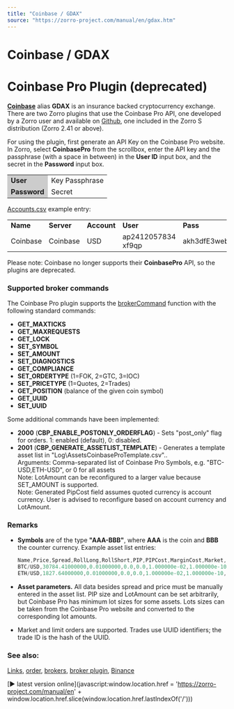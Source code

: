 ```yaml
---
title: "Coinbase / GDAX"
source: "https://zorro-project.com/manual/en/gdax.htm"
---
```


# Coinbase / GDAX

# Coinbase Pro Plugin (deprecated)

**[Coinbase](https://pro.coinbase.com)** alias **GDAX** is an insurance backed cryptocurrency exchange. There are two Zorro plugins that use the Coinbase Pro API, one developed by a Zorro user and available on [Github](https://github.com/kzhdev/gdax_zorro_plugin), one included in the Zorro S distribution (Zorro 2.41 or above).

For using the plugin, first generate an API Key on the Coinbase Pro website. In Zorro, select **CoinbasePro** from the scrollbox, enter the API key and the passphrase (with a space in between) in the **User ID** input box, and the secret in the **Password** input box.

<table><tbody><tr><td style="background-color: #CCCCCC"><strong>User</strong></td><td>Key Passphrase</td></tr><tr><td style="background-color: #CCCCCC"><strong>Password</strong></td><td>Secret</td></tr></tbody></table>

[Accounts.csv](013_Asset_Account_Lists.md) example entry:

<table cellpadding="2" cellspacing="0" class="hidden-xs"><tbody><tr><td class="auto-style1" style="height: 19px"><strong>Name</strong></td><td class="auto-style1" style="height: 19px"><strong>Server</strong></td><td class="auto-style1" style="height: 19px"><strong>Account</strong></td><td class="auto-style1" style="height: 19px"><strong>User</strong></td><td class="auto-style1" style="height: 19px"><strong>Pass</strong></td><td class="auto-style1" style="height: 19px"><strong>Assets</strong></td><td class="auto-style1" style="height: 19px"><strong>CCY</strong></td><td class="auto-style1" style="height: 19px"><strong>Real</strong></td><td class="auto-style1" style="height: 19px"><strong>NFA</strong></td><td class="auto-style1" style="height: 19px"><strong>Plugin</strong></td></tr><tr><td class="auto-style1" style="height: 22px">Coinbase</td><td class="auto-style1" style="height: 22px">Coinbase</td><td class="auto-style1" style="height: 22px">USD</td><td class="auto-style1" style="height: 22px">ap2412057834 xf9qp</td><td class="auto-style1" style="height: 22px">akh3dfE3webnF++</td><td class="auto-style1" style="height: 22px">AssetsCB</td><td class="auto-style1" style="height: 22px">USD</td><td class="auto-style1" style="height: 22px">1</td><td class="auto-style1" style="height: 22px">14</td><td class="auto-style1" style="height: 22px">CoinbasePro.dll</td></tr></tbody></table>

Please note: Coinbase no longer supports their **CoinbasePro** API, so the plugins are deprecated.

### Supported broker commands

The Coinbase Pro plugin supports the [brokerCommand](113_brokerCommand.md) function with the following standard commands:

*   **GET\_MAXTICKS**
*   **GET\_MAXREQUESTS**
*   **GET\_LOCK**
*   **SET\_SYMBOL**
*   **SET\_AMOUNT**
*   **SET\_DIAGNOSTICS**
*   **GET\_COMPLIANCE**
*   **SET\_ORDERTYPE** (1=FOK, 2=GTC, 3=IOC)
*   **SET\_PRICETYPE** (1=Quotes, 2=Trades)
*   **GET\_POSITION** (balance of the given coin symbol)
*   **GET\_UUID**
*   **SET\_UUID**

Some additional commands have been implemented:

*   **2000** (**CBP\_ENABLE\_POSTONLY\_ORDERFLAG**) - Sets "post\_only" flag for orders. 1: enabled (default), 0: disabled.
*   **2001** (**CBP\_GENERATE\_ASSETLIST\_TEMPLATE**) - Generates a template asset list in "Log\\AssetsCoinbaseProTemplate.csv"..  
    Arguments: Comma-separated list of Coinbase Pro Symbols, e.g. "BTC-USD,ETH-USD", or 0 for all assets  
    Note: LotAmount can be reconfigured to a larger value because SET\_AMOUNT is supported.  
    Note: Generated PipCost field assumes quoted currency is account currency. User is advised to reconfigure based on account currency and LotAmount.  
    

### Remarks

*   **Symbols** are of the type **"AAA-BBB"**, where **AAA** is the coin and **BBB** the counter currency. Example asset list entries:  
    ```c
    Name,Price,Spread,RollLong,RollShort,PIP,PIPCost,MarginCost,Market,LotAmount,Commission,Symbol
    BTC/USD,30784.41000000,0.01000000,0.0,0.0,1.000000e-02,1.000000e-10,-100,0,1.000000e-08,0.000,BTC-USD
    ETH/USD,1827.64000000,0.01000000,0.0,0.0,1.000000e-02,1.000000e-10,-100,0,1.000000e-08,0.000,ETH-USD
    ```
    
*   **Asset parameters.** All data besides spread and price must be manually entered in the asset list. PIP size and LotAmount can be set arbitrarily, but Coinbase Pro has minimum lot sizes for some assets. Lots sizes can be taken from the Coinbase Pro website and converted to the corresponding lot amounts.
*   Market and limit orders are supported. Trades use UUID identifiers; the trade ID is the hash of the UUID.

### See also:

[Links](247_Links_Books.md), [order](111_order.md), [brokers](214_Brokers_Data_Feeds.md), [broker plugin](brokerplugin.md), [Binance](219_Binance.md)

[► latest version online](javascript:window.location.href = 'https://zorro-project.com/manual/en' + window.location.href.slice\(window.location.href.lastIndexOf\('/'\)\))